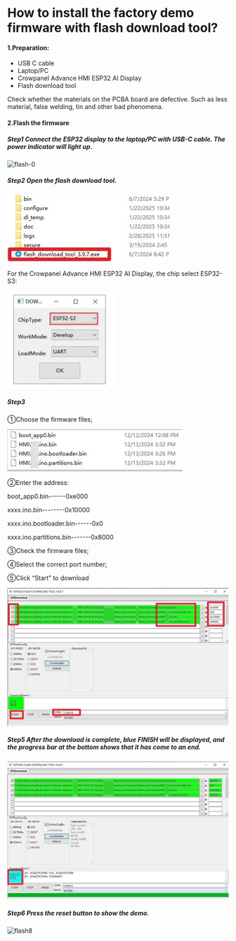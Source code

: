 # How to install the factory demo firmware with flash download tool?

#### 1.Preparation:

- USB C cable
- Laptop/PC
- Crowpanel Advance HMI ESP32 AI Display
- Flash download tool

Check whether the materials on the PCBA board are defective. Such as less material, false welding, tin and other bad phenomena.

#### 2.Flash the firmware 

##### Step1 Connect the ESP32 display to the laptop/PC with USB-C cable. The power indicator will light up.

![flash-0](https://github.com/user-attachments/assets/ff8fd6a1-9353-42ac-89b2-ffdd4766dc3a)


##### Step2 Open the flash download tool. 

![flash02](./flash02.jpg)



For the  Crowpanel Advance HMI ESP32 AI Display, the chip select ESP32-S3:

![flash03](./flash03.jpg)

##### Step3

①Choose the firmware files;

![flash0](./flash0.jpg)

②Enter the address: 

boot_app0.bin------0xe000

xxxx.ino.bin--------0x10000

xxxx.ino.bootloader.bin------0x0

xxxx.ino.partitions.bin-------0x8000



③Check the firmware files;

④Select the correct port number;

⑤Click “Start” to download

![flash1](./flash1.jpg)

##### Step5 After the download is complete, blue FINISH will be displayed, and the progress bar at the bottom shows that it has come to an end.

![flash2](./flash2.jpg)

##### Step6 Press the reset button to show the demo.

![flash8](https://github.com/user-attachments/assets/27187d25-dc0b-4d97-a6d1-addd45c87905)
